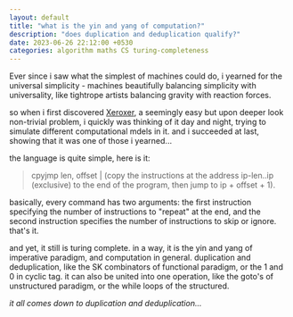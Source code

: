 ```yaml
---
layout: default
title: "what is the yin and yang of computation?"
description: "does duplication and deduplication qualify?"
date: 2023-06-26 22:12:00 +0530
categories: algorithm maths CS turing-completeness
---
```


Ever since i saw what the simplest of machines could do, i yearned for the universal simplicity - machines beautifully balancing simplicity with universality, like tightrope artists balancing gravity with reaction forces. 

so when i first discovered [Xeroxer](https://esolangs.org/wiki/Xeroxer), a seemingly easy but upon deeper look non-trivial problem, i quickly was thinking of it day and night, trying to simulate different computational mdels in it. and i succeeded at last, showing that it was one of those i yearned...

the language is quite simple, here is it:
> cpyjmp len, offset | (copy the instructions at the address ip-len..ip (exclusive) to the end of the program, then jump to ip + offset + 1).

basically, every command has two arguments: the first instruction specifying the number of instructions to "repeat" at the end, and the second instruction specifies the number of instructions to skip or ignore. that's it.

and yet, it still is turing complete. in a way, it is the yin and yang of imperative paradigm, and computation in general. duplication and deduplication, like the SK combinators of functional paradigm, or the 1 and 0 in cyclic tag.
it can also be united into one operation, like the goto's of unstructured paradigm, or the while loops of the structured. 

_it all comes down to duplication and deduplication..._

